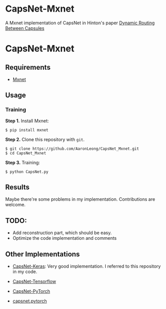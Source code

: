 # CapsNet-Mxnet

A Mxnet implementation of CapsNet in Hinton's paper [Dynamic Routing Between Capsules](https://arxiv.org/abs/1710.09829)

# CapsNet-Mxnet

## Requirements
- [Mxnet](https://github.com/apache/incubator-mxnet) 

## Usage

### Training
**Step 1.**
Install Mxnet:

`$ pip install mxnet`

**Step 2.** 
Clone this repository with ``git``.

```
$ git clone https://github.com/AaronLeong/CapsNet_Mxnet.git
$ cd CapsNet_Mxnet
```

**Step 3.** 
Training:
```
$ python CapsNet.py
```

## Results
   
Maybe there're some problems in my implementation. Contributions are welcome.

## TODO:
- Add reconstruction part, which should be easy. 
- Optimize the code implementation and comments

## Other Implementations
- [CapsNet-Keras](https://github.com/naturomics/XifengGuo/CapsNet-Keras.git): 
Very good implementation. I referred to this repository in my code.

- [CapsNet-Tensorflow](https://github.com/naturomics/CapsNet-Tensorflow.git)

- [CapsNet-PyTorch](https://github.com/nishnik/CapsNet-PyTorch.git)

- [capsnet.pytorch](https://github.com/andreaazzini/capsnet.pytorch.git)